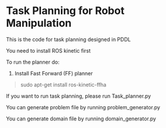 # Task Planning for Robot Manipulation 
This is the code for task planning designed in PDDL 

You need to install ROS kinetic first

To run the planner do:
1. Install Fast Forward (FF) planner

>sudo apt-get install ros-kinetic-ffha


If you want to run task planning, please run Task_planner.py



You can generate problem file by running problem_generator.py

You can generate domain file by running domain_generator.py

